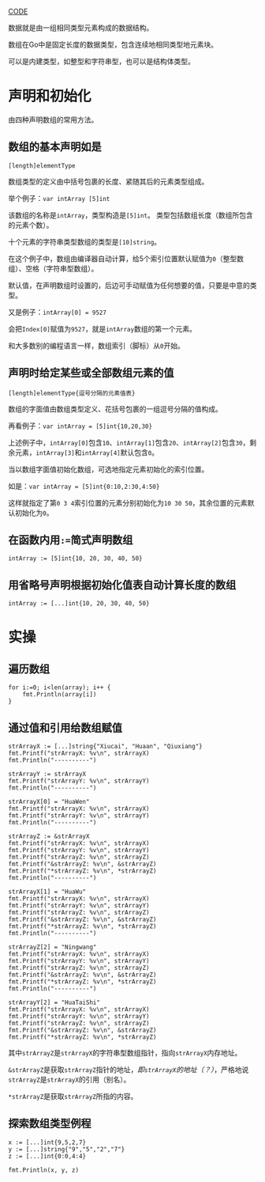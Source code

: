 [CODE](../src/syntax/arrays.go)

数据就是由一组相同类型元素构成的数据结构。

数组在Go中是固定长度的数据类型，包含连续地相同类型地元素块。

可以是内建类型，如整型和字符串型，也可以是结构体类型。

# 声明和初始化

由四种声明数组的常用方法。

## 数组的基本声明如是

`[length]elementType`

数组类型的定义由中括号包裹的长度、紧随其后的元素类型组成。

举个例子：`var intArray [5]int`

该数组的名称是`intArray`，类型构造是`[5]int`。
类型包括数组长度（数组所包含的元素个数）。

十个元素的字符串类型数组的类型是`[10]string`。

在这个例子中，数组由编译器自动计算，给5个索引位置默认赋值为`0`（整型数组）、空格（字符串型数组）。

默认值，在声明数组时设置的，后边可手动赋值为任何想要的值，只要是中意的类型。

又是例子：`intArray[0] = 9527`

会把`Index[0]`赋值为`9527`，就是`intArray`数组的第一个元素。

和大多数别的编程语言一样，数组索引（脚标）从`0`开始。

## 声明时给定某些或全部数组元素的值

`[length]elementType{逗号分隔的元素值表}`

数组的字面值由数组类型定义、花括号包裹的一组逗号分隔的值构成。

再看例子：`var intArray = [5]int{10,20,30}`

上述例子中，`intArray[0]`包含`10`、`intArray[1]`包含`20`、`intArray[2]`包含`30`，剩余元素，`intArray[3]`和`intArray[4]`默认包含`0`。

当以数组字面值初始化数组，可选地指定元素初始化的索引位置。

如是：`var intArray = [5]int{0:10,2:30,4:50}`

这样就指定了第`0 3 4`索引位置的元素分别初始化为`10 30 50`，其余位置的元素默认初始化为`0`。

## 在函数内用`:=`简式声明数组

`intArray := [5]int{10, 20, 30, 40, 50}`

## 用省略号声明根据初始化值表自动计算长度的数组

```
intArray := [...]int{10, 20, 30, 40, 50}
```

# 实操

## 遍历数组

```
for i:=0; i<len(array); i++ {
    fmt.Println(array[i])
}
```

## 通过值和引用给数组赋值

```
strArrayX := [...]string{"Xiucai", "Huaan", "Qiuxiang"}
fmt.Printf("strArrayX: %v\n", strArrayX)
fmt.Println("----------")

strArrayY := strArrayX
fmt.Printf("strArrayY: %v\n", strArrayY)
fmt.Println("----------")

strArrayX[0] = "HuaWen"
fmt.Printf("strArrayX: %v\n", strArrayX)
fmt.Printf("strArrayY: %v\n", strArrayY)
fmt.Println("----------")

strArrayZ := &strArrayX
fmt.Printf("strArrayX: %v\n", strArrayX)
fmt.Printf("strArrayY: %v\n", strArrayY)
fmt.Printf("strArrayZ: %v\n", strArrayZ)
fmt.Printf("&strArrayZ: %v\n", &strArrayZ)
fmt.Printf("*strArrayZ: %v\n", *strArrayZ)
fmt.Println("----------")

strArrayX[1] = "HuaWu"
fmt.Printf("strArrayX: %v\n", strArrayX)
fmt.Printf("strArrayY: %v\n", strArrayY)
fmt.Printf("strArrayZ: %v\n", strArrayZ)
fmt.Printf("&strArrayZ: %v\n", &strArrayZ)
fmt.Printf("*strArrayZ: %v\n", *strArrayZ)
fmt.Println("----------")

strArrayZ[2] = "Ningwang"
fmt.Printf("strArrayX: %v\n", strArrayX)
fmt.Printf("strArrayY: %v\n", strArrayY)
fmt.Printf("strArrayZ: %v\n", strArrayZ)
fmt.Printf("&strArrayZ: %v\n", &strArrayZ)
fmt.Printf("*strArrayZ: %v\n", *strArrayZ)
fmt.Println("----------")

strArrayY[2] = "HuaTaiShi"
fmt.Printf("strArrayX: %v\n", strArrayX)
fmt.Printf("strArrayY: %v\n", strArrayY)
fmt.Printf("strArrayZ: %v\n", strArrayZ)
fmt.Printf("&strArrayZ: %v\n", &strArrayZ)
fmt.Printf("*strArrayZ: %v\n", *strArrayZ)
```

其中`strArrayZ`是`strArrayX`的字符串型数组指针，指向`strArrayX`内存地址。

`&strArrayZ`是获取`strArrayZ`指针的地址，*即`strArrayX`的地址（？）*，严格地说`strArrayZ`是`strArrayX`的引用（别名）。

`*strArrayZ`是获取`strArrayZ`所指的内容。

## 探索数组类型例程

```
x := [...]int{9,5,2,7}
y := [...]string{"9","5","2","7"}
z := [...]int{0:0,4:4}

fmt.Println(x, y, z)
```